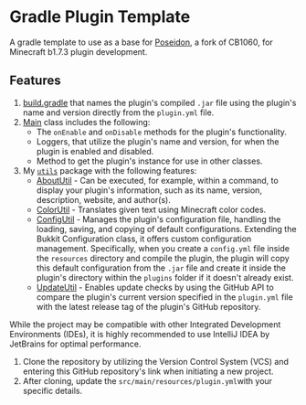 # Gradle Plugin Template
A gradle template to use as a base for [Poseidon](https://github.com/RhysB/Project-Poseidon), a fork of CB1060, for Minecraft b1.7.3 plugin development.

## Features
1. [build.gradle](https://github.com/AleksandarHaralanov/Gradle-Plugin-Template/blob/master/build.gradle) that names the plugin's compiled `.jar` file using the plugin's name and version directly from the `plugin.yml` file.
2. [Main](https://github.com/AleksandarHaralanov/Gradle-Plugin-Template/blob/master/src/main/java/org/example/Main.java) class includes the following:
   - The `onEnable` and `onDisable` methods for the plugin's functionality.
   - Loggers, that utilize the plugin's name and version, for when the plugin is enabled and disabled.
   - Method to get the plugin's instance for use in other classes.
3. My [`utils`](https://github.com/AleksandarHaralanov/Gradle-Plugin-Template/blob/master/src/main/java/org/example/utils) package with the following features:
   - [AboutUtil](https://github.com/AleksandarHaralanov/Gradle-Plugin-Template/blob/master/src/main/java/org/example/utils/AboutUtil.java) - Can be executed, for example, within a command, to display your plugin's information, such as its name, version, description, website, and author(s).
   - [ColorUtil](https://github.com/AleksandarHaralanov/Gradle-Plugin-Template/blob/master/src/main/java/org/example/utils/ColorUtil.java) - Translates given text using Minecraft color codes.
   - [ConfigUtil](https://github.com/AleksandarHaralanov/Gradle-Plugin-Template/blob/master/src/main/java/org/example/utils/ConfigUtil.java) - Manages the plugin's configuration file, handling the loading, saving, and copying of default configurations. Extending the Bukkit Configuration class, it offers custom configuration management. Specifically, when you create a `config.yml` file inside the `resources` directory and compile the plugin, the plugin will copy this default configuration from the `.jar` file and create it inside the plugin's directory within the `plugins` folder if it doesn't already exist.
   - [UpdateUtil](https://github.com/AleksandarHaralanov/Gradle-Plugin-Template/blob/master/src/main/java/org/example/utils/UpdateUtil.java) - Enables update checks by using the GitHub API to compare the plugin's current version specified in the `plugin.yml` file with the latest release tag of the plugin's GitHub repository.

While the project may be compatible with other Integrated Development Environments (IDEs), it is highly recommended to use IntelliJ IDEA by JetBrains for optimal performance.
1. Clone the repository by utilizing the Version Control System (VCS) and entering this GitHub repository's link when initiating a new project.
2. After cloning, update the `src/main/resources/plugin.yml`with your specific details.